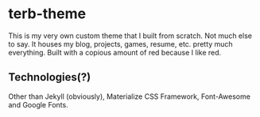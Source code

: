 # terb-theme

This is my very own custom theme that I built from scratch. Not much else to say. It houses my blog, projects, games, resume, etc. pretty much everything. Built with a copious amount of red because I like red.


## Technologies(?)

Other than Jekyll (obviously), Materialize CSS Framework, Font-Awesome and Google Fonts.


